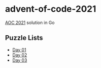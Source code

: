 # advent-of-code-2021

[AOC 2021](https://adventofcode.com/) solution in Go

## Puzzle Lists

* [Day 01](https://adventofcode.com/2021/day/1)
* [Day 02](https://adventofcode.com/2021/day/2)
* [Day 03](https://adventofcode.com/2021/day/3)
